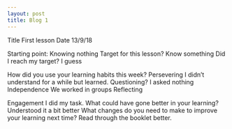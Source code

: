```yaml
---
layout: post
title: Blog 1
---
```



Title
First lesson
Date
13/9/18

Starting point:
Knowing nothing
Target for this lesson?
Know something
Did I reach my target? 
I guess


How did you use your learning habits this week?
Persevering
I didn’t understand for a while but learned.
Questioning?
I asked nothing
Independence
We worked in groups
Reflecting


Engagement
I did my task.
What could have gone better in your learning?
Understood it a bit better
What changes do you need to make to improve your learning next time?
Read through the booklet better.
